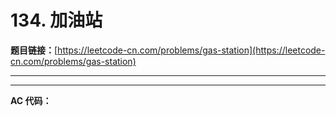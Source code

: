 # 134. 加油站

**题目链接：**[https://leetcode-cn.com/problems/gas-station](https://leetcode-cn.com/problems/gas-station)

---

<Cards card="leetcode_134_gas-station"></Cards>

---

**AC 代码：**

```java

```